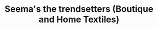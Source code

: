 ---
title: "Seema's the trendsetters (Boutique and Home Textiles)"
url: /karachi/seemas-the-trendsetters-boutique-and-home-textiles/
shop: Modehaus
---